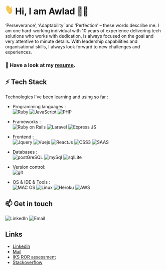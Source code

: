 
# <img src="https://raw.githubusercontent.com/ABSphreak/ABSphreak/master/gifs/Hi.gif" height="32px" width="25px"> Hi, I am Awlad 👨‍💻

‘Perseverance’, ‘Adaptability’ and ‘Perfection’ – these words describe me. I am one hard-working individual with 10 years
of experience delivering tech solutions who works with dedication, is always focused on the goal and very attentive to
minute details. With leadership capabilities and organisational skills, I always look forward to new challenges and
experiences.

### 🔭 Have a look at my [resume](https://drive.google.com/file/d/1p0_8uwJUJJU5aAU0grSR_e0kRmymmZ8e/view?usp=sharing).


## ⚡ Tech Stack
Technologies I've been learning and using so far :

- Programming languages : <br />
    ![Ruby](https://img.shields.io/badge/Ruby-CC342D?style=for-the-badge&logo=ruby&logoColor=white)
    ![JavaScript](https://img.shields.io/badge/JavaScript-F7DF1E?style=for-the-badge&logo=javascript&logoColor=black)
![PHP](https://img.shields.io/badge/PHP-777BB4?style=for-the-badge&logo=php&logoColor=white)
   
- Frameworks : <br />
    ![Ruby on Rails](https://img.shields.io/badge/Ruby_on_Rails-CC0000?style=for-the-badge&logo=ruby-on-rails&logoColor=white)
    ![Laravel](https://img.shields.io/badge/Laravel-FF2D20?style=for-the-badge&logo=laravel&logoColor=white)
    ![Express JS](https://img.shields.io/badge/Express.js-404D59?style=for-the-badge)
   
- Frontend : <br />
    ![Jquery](https://img.shields.io/badge/jQuery-0769AD?style=for-the-badge&logo=jquery&logoColor=white)
    ![Vuejs](https://img.shields.io/badge/Vue.js-35495E?style=for-the-badge&logo=vue.js&logoColor=4FC08D)
    ![ReactJs](https://img.shields.io/badge/React-20232A?style=for-the-badge&logo=react&logoColor=61DAFB)
    ![CSS3](https://img.shields.io/badge/CSS3-1572B6?style=for-the-badge&logo=css3&logoColor=white)
    ![SAAS](https://img.shields.io/badge/Sass-CC6699?style=for-the-badge&logo=sass&logoColor=white)
    
- Databases : <br />
   ![postGreSQL](https://img.shields.io/badge/PostgreSQL-316192?style=for-the-badge&logo=postgresql&logoColor=white)
   ![mySql](https://img.shields.io/badge/MySQL-00000F?style=for-the-badge&logo=mysql&logoColor=white)
   ![sqlLite](https://img.shields.io/badge/SQLite-07405E?style=for-the-badge&logo=sqlite&logoColor=white)
- Version control: <br />
![git](https://img.shields.io/badge/GitHub-100000?style=for-the-badge&logo=github&logoColor=white)
- OS & IDE & Tools : <br />
    ![MAC OS](https://img.shields.io/badge/mac%20os-000000?style=for-the-badge&logo=apple&logoColor=white)
    ![Linux](https://img.shields.io/badge/Linux-FCC624?style=for-the-badge&logo=linux&logoColor=black)
    ![Heroku](https://img.shields.io/badge/Heroku-430098?style=for-the-badge&logo=heroku&logoColor=white)
    ![AWS](https://img.shields.io/badge/Amazon_AWS-232F3E?style=for-the-badge&logo=amazon-aws&logoColor=white)
    
## 📫 Get in touch
![LinkedIn](https://img.shields.io/badge/LinkedIn-0077B5?style=for-the-badge&logo=linkedin&logoColor=white)
![Email](https://img.shields.io/badge/Gmail-D14836?style=for-the-badge&logo=gmail&logoColor=white)


## Links
- [Linkedin](https://www.linkedin.com/in/litonawlad/)
- [Mail](mailto:awladliton@gmail.com) 
- [IKS ROR assessment](https://drive.google.com/file/d/1VZpiWvC9RsfZ7HD2tY31pHnQKZLFmEg9/view)
- [Stackoverflow](https://stackoverflow.com/users/1300194/awlad-liton)

 